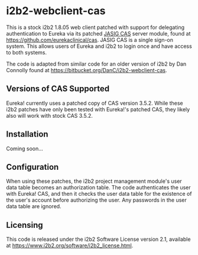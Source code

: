 # i2b2-webclient-cas

This is a stock i2b2 1.8.05 web client patched with support for delegating authentication to Eureka via its patched [JASIG CAS](http://jasig.github.io/cas/4.1.x/index.html) server module, found at https://github.com/eurekaclinical/cas. JASIG CAS is a single sign-on system. This allows users of Eureka and i2b2 to login once and have access to both systems.

The code is adapted from similar code for an older version of i2b2 by Dan Connolly found at https://bitbucket.org/DanC/i2b2-webclient-cas.

## Versions of CAS Supported

Eureka! currently uses a patched copy of CAS version 3.5.2. While these i2b2 patches have only been tested with Eureka!'s patched CAS, they likely also will work with stock CAS 3.5.2.

## Installation

Coming soon...

## Configuration

When using these patches, the i2b2 project management module's user data table becomes an authorization table. The code authenticates the user with Eureka! CAS, and then it checks the user data table for the existence of the user's account before authorizing the user. Any passwords in the user data table are ignored.

## Licensing

This code is released under the i2b2 Software License version 2.1, available at https://www.i2b2.org/software/i2b2_license.html.

